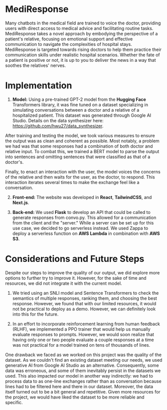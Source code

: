 # MediResponse

Many chatbots in the medical field are trained to voice the doctor, providing users with direct access to medical advice and facilitating routine tasks. MediResponse takes a novel approach by embodying the perspective of a patient's relative, focusing on emotional support and effective communication to navigate the complexities of hospital stays. MediResponse is targeted towards rising doctors to help them practice their communication skills under realistic hospital scenarios. Whether the fate of a patient is positive or not, it is up to you to deliver the news in a way that soothes the relatives' nerves.

# Implementation
1. **Model:** Using a pre-trained GPT-2 model from the **Hugging Face** Transformers library, it was fine tuned on a dataset specializing in simulating conversations between a doctor and a relative of a hospitalized patient. This dataset was generated through Google AI Studio. Details on the data synthesizer here: https://github.com/hwu27/data_synthesizer.

  After training and testing the model, we took various measures to ensure the output was as clean and coherent as possible. Most notably, a problem we had was that some responses had a combination of both doctor   and relative input. To combat this, we trained a BERT model to parse the output into sentences and omitting sentences that were classified as that of a doctor's. 

  Finally, to enact an interaction with the user, the model voices the concerns of the relative and then waits for the user, as the doctor, to respond. This interaction iterates several times to make the exchange   feel like a conversation.

2. **Front-end:** The website was developed in **React**, **TailwindCSS**, and **Next.js**. 

3. **Back-end:** We used **Flask** to develop an API that could be called to generate responses from convo.py. This allowed for a communication from the client and the "server." While a server can be set up for this use case, we decided to go serverless instead. We used Zappa to deploy a serverless function on **AWS Lambda** in combination with **AWS S3**.


# Considerations and Future Steps
Despite our steps to improve the quality of our output, we did explore more options to further try to improve it. However, for the sake of time and resources, we did not integrate it with the current model.

1. We tried using an SNLI model and Sentence Transformers to check the semantics of multiple responses, ranking them, and choosing the best response. However, we found that with our limited resources, it would not be practical to deploy as a demo. However, we can definitely look into this for the future. 

2. In an effort to incorporate reinforcement learning from human feedback (RLHF), we implemented a PPO trainer that would help us manually evaluate responses to prompts. However, we would soon realize that having only one or two people evaluate a couple responses at a time was not practical for a model trained on tens of thousands of lines.

One drawback we faced as we worked on this project was the quality of the dataset. As we couldn't find an existing dataset meeting our needs, we used generative AI from Google AI Studio as an alternative. Consequently, some data was erroneous, and some of them inevitably persist in the datasets we used. This also impacted our model in another way indirectly: we had to process data to as one-line exchanges rather than as conversation because lines had to be filtered here and there in our dataset. Moreover, the data itself turned out to be a bit general and repetitive. Given more resources for the project, we would have liked the dataset to be more reliable and specific.
